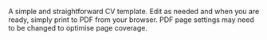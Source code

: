A simple and straightforward CV template. Edit as needed and when you are ready, simply print to PDF from your browser. PDF page settings may need to be changed to optimise page coverage.
